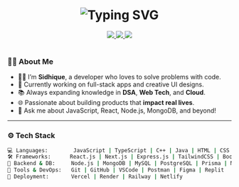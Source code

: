<!-- 🌟 WELCOME BANNER -->
<h1 align="center">
  <img src="https://readme-typing-svg.herokuapp.com?font=Fira+Code&weight=600&size=24&duration=4000&pause=1000&color=04FF91&center=true&vCenter=true&width=435&lines=Hey+there!+I'm+Sidhique+👋;Full+Stack+Web+Developer+💻;Passionate+Coder+%F0%9F%94%A5;Always+Learning+🌱" alt="Typing SVG" />
</h1>

<!-- 🔗 SOCIAL LINKS -->
<div align="center">
  <a href="https://www.linkedin.com/in/sidhiee/" target="_blank">
    <img src="https://img.shields.io/badge/LinkedIn-blue?logo=linkedin&style=for-the-badge" />
  </a>
  <a href="https://www.instagram.com/sidhiquee" target="_blank">
    <img src="https://img.shields.io/badge/Instagram-pink?logo=instagram&style=for-the-badge" />
  </a>
  <a href="https://www.youtube.com/@sidhiQuee" target="_blank">
    <img src="https://img.shields.io/badge/Youtube-red?logo=youtube&style=for-the-badge" />
  </a>
</div>

<br/>

<!-- 🧠 ABOUT ME -->
### 🙋‍♂️ About Me

- 🧑‍💻 I’m **Sidhique**, a developer who loves to solve problems with code.
- 🔭 Currently working on full-stack apps and creative UI designs.
- 📚 Always expanding knowledge in **DSA**, **Web Tech**, and **Cloud**.
- 🌐 Passionate about building products that **impact real lives**.
- 💬 Ask me about JavaScript, React, Node.js, MongoDB, and beyond!

---

<!-- 🚀 TECH STACK -->
### ⚙️ Tech Stack

```bash
💻 Languages:        JavaScript | TypeScript | C++ | Java | HTML | CSS | Python
🛠️ Frameworks:      React.js | Next.js | Express.js | TailwindCSS | Bootstrap
🔗 Backend & DB:     Node.js | MongoDB | MySQL | PostgreSQL | Prisma | Mongoose
🧰 Tools & DevOps:   Git | GitHub | VSCode | Postman | Figma | Replit
🚀 Deployment:       Vercel | Render | Railway | Netlify
